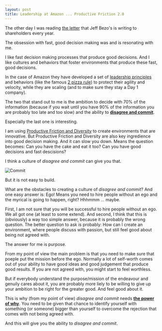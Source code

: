 ```yaml
---
layout: post
title: Leadership at Amazon ... Productive Friction 2.0
---
```

The other day I was reading [the letter](https://www.sec.gov/Archives/edgar/data/1018724/000119312517120198/d373368dex991.htm) that Jeff Bezo's is writing to shareholders every year.

The obsession with fast, good decision making was and is resonating with me.

I like fast decision making processes that produce good decisions. And I like cultures and behaviors that foster environments that produce these fast, good decisions.

In the case of Amazon they have developed a set of [leadership principles](https://jobs.amazon.cn/en/principles) and behaviors (like the famous [2 pizza rule](https://www.inc.com/business-insider/jeff-bezos-productivity-tip-two-pizza-rule.html)) to protect their agility and velocity, while they are scaling (and to make sure they stay a Day 1 company).

The two that stand out to me is the ambition to decide with 70% of the information (because if you wait until you have 90% of the information you are probably too late and too slow) and the ability to [**disagree and commit**](http://www.huffingtonpost.com/monika-szamko/what-the-paranoid-got-rig_b_9612326.html).

Especially the last one is interesting.

I am using [Productive Friction and Diversity](http://www.tritsch.org/2017/06/12/productive.html) to create environments that are innovative. But Productive Friction and Diversity are also key ingredience into good decision making. And it can slow you down. Means the question becomes: Can you have the cake and eat it too? Can you have good decisions and fast descisions?

I think a culture of *disagree and commit* can give you that.

![Commit](http://images.digopaul.com/wp-content/uploads/related_images/2015/09/08/commit_2.jpg)

But it is not easy to build.

What are the obstacles to creating a culture of *disagree and commit*? And one easy answer is: Ego! Means you need to hire people without an ego and the myrical is going to happen, right? Hhhmmm ... maybe.

First, I am not sure that you will be successful to hire people without an ego. We all got one (at least to some extend). And second, I think that this is (obviously) a way too simple answer, because it is probably the wrong question. The better question to ask is probably: How can I create an environment, where people discuss with passion, but still feel good about being not agreed with.

The answer for me is purpose.

From my point of view the main problem is that you need to make sure that poeple put the mission before the ego. Normally a lot of self-worth comes out of your ability to have good ideas and good judgement that produce good results. If you are not agreed with, you might start to feel worthless.

But if everybody understand the purpose/mission of the endeavour and genuily cares about it, you are probably more liely to be willing to give up your ambition to be right for the greater good. And feel good about it.

This is why (from my point of view) *disagree and commit* needs [**the power of why**](http://www.tritsch.org/reveal-the-power/why.html). You need to be given that chance to identify yourself with something (or someone) bigger than yourself to overcome the rejection that comes with not being agreed with.

And this will give you the ability to *disagree and commit*.
